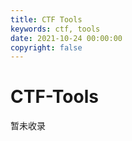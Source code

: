 ```yaml
---
title: CTF Tools
keywords: ctf, tools
date: 2021-10-24 00:00:00
copyright: false
---
```


# CTF-Tools

暂未收录